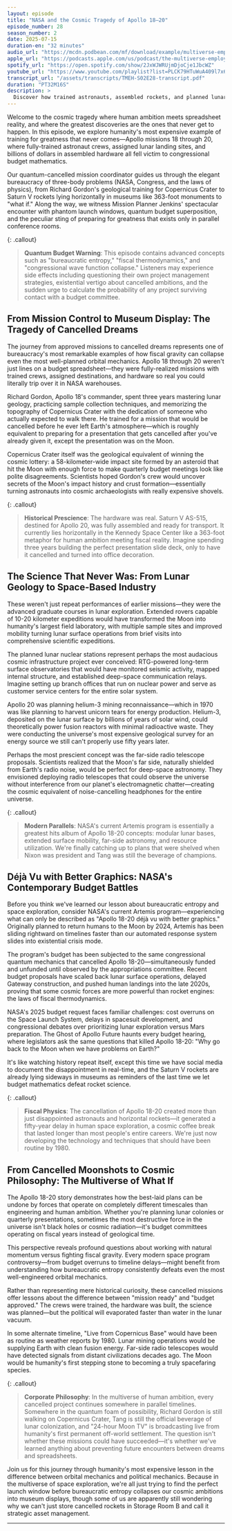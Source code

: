 ```yaml
---
layout: episode
title: "NASA and the Cosmic Tragedy of Apollo 18–20"
episode_number: 28
season_number: 2
date: 2025-07-15
duration-en: "32 minutes"
audio_url: "https://mcdn.podbean.com/mf/download/example/multiverse-employee-handbook-s02e28-apollo-18-19-20-moon-missions-never-happened.mp3"
apple_url: "https://podcasts.apple.com/us/podcast/the-multiverse-employee-handbook/id1764134739"
spotify_url: "https://open.spotify.com/show/2JxWJWRUjmDjoCje1JbcWZ"
youtube_url: "https://www.youtube.com/playlist?list=PLCK79HTuWuA409l7x6iRN_icn0xZFzamp"
transcript_url: "/assets/transcripts/TMEH-S02E28-transcript.pdf"
duration: "PT32M16S"
description: >
  Discover how trained astronauts, assembled rockets, and planned lunar bases fell victim to the most destructive force in the universe: bureaucratic entropy. Explore the cancelled Apollo missions that could have established permanent lunar colonies by 1980, featuring Richard Gordon's phantom footsteps and Saturn V rockets turned museum pieces.
---
```


Welcome to the cosmic tragedy where human ambition meets spreadsheet reality, and where the greatest discoveries are the ones that never get to happen. In this episode, we explore humanity's most expensive example of training for greatness that never comes—Apollo missions 18 through 20, where fully-trained astronaut crews, assigned lunar landing sites, and billions of dollars in assembled hardware all fell victim to congressional budget mathematics.

Our quantum-cancelled mission coordinator guides us through the elegant bureaucracy of three-body problems (NASA, Congress, and the laws of physics), from Richard Gordon's geological training for Copernicus Crater to Saturn V rockets lying horizontally in museums like 363-foot monuments to "what if." Along the way, we witness Mission Planner Jenkins' spectacular encounter with phantom launch windows, quantum budget superposition, and the peculiar sting of preparing for greatness that exists only in parallel conference rooms.

{: .callout}
> **Quantum Budget Warning**: This episode contains advanced concepts such as "bureaucratic entropy," "fiscal thermodynamics," and "congressional wave function collapse." Listeners may experience side effects including questioning their own project management strategies, existential vertigo about cancelled ambitions, and the sudden urge to calculate the probability of any project surviving contact with a budget committee.

## From Mission Control to Museum Display: The Tragedy of Cancelled Dreams

The journey from approved missions to cancelled dreams represents one of bureaucracy's most remarkable examples of how fiscal gravity can collapse even the most well-planned orbital mechanics. Apollo 18 through 20 weren't just lines on a budget spreadsheet—they were fully-realized missions with trained crews, assigned destinations, and hardware so real you could literally trip over it in NASA warehouses.

Richard Gordon, Apollo 18's commander, spent three years mastering lunar geology, practicing sample collection techniques, and memorizing the topography of Copernicus Crater with the dedication of someone who actually expected to walk there. He trained for a mission that would be cancelled before he ever left Earth's atmosphere—which is roughly equivalent to preparing for a presentation that gets cancelled after you've already given it, except the presentation was on the Moon.

Copernicus Crater itself was the geological equivalent of winning the cosmic lottery: a 58-kilometer-wide impact site formed by an asteroid that hit the Moon with enough force to make quarterly budget meetings look like polite disagreements. Scientists hoped Gordon's crew would uncover secrets of the Moon's impact history and crust formation—essentially turning astronauts into cosmic archaeologists with really expensive shovels.

{: .callout}
> **Historical Prescience**: The hardware was real. Saturn V AS-515, destined for Apollo 20, was fully assembled and ready for transport. It currently lies horizontally in the Kennedy Space Center like a 363-foot metaphor for human ambition meeting fiscal reality. Imagine spending three years building the perfect presentation slide deck, only to have it cancelled and turned into office decoration.

## The Science That Never Was: From Lunar Geology to Space-Based Industry

These weren't just repeat performances of earlier missions—they were the advanced graduate courses in lunar exploration. Extended rovers capable of 10-20 kilometer expeditions would have transformed the Moon into humanity's largest field laboratory, with multiple sample sites and improved mobility turning lunar surface operations from brief visits into comprehensive scientific expeditions.

The planned lunar nuclear stations represent perhaps the most audacious cosmic infrastructure project ever conceived: RTG-powered long-term surface observatories that would have monitored seismic activity, mapped internal structure, and established deep-space communication relays. Imagine setting up branch offices that run on nuclear power and serve as customer service centers for the entire solar system.

Apollo 20 was planning helium-3 mining reconnaissance—which in 1970 was like planning to harvest unicorn tears for energy production. Helium-3, deposited on the lunar surface by billions of years of solar wind, could theoretically power fusion reactors with minimal radioactive waste. They were conducting the universe's most expensive geological survey for an energy source we still can't properly use fifty years later.

Perhaps the most prescient concept was the far-side radio telescope proposals. Scientists realized that the Moon's far side, naturally shielded from Earth's radio noise, would be perfect for deep-space astronomy. They envisioned deploying radio telescopes that could observe the universe without interference from our planet's electromagnetic chatter—creating the cosmic equivalent of noise-cancelling headphones for the entire universe.

{: .callout}
> **Modern Parallels**: NASA's current Artemis program is essentially a greatest hits album of Apollo 18-20 concepts: modular lunar bases, extended surface mobility, far-side astronomy, and resource utilization. We're finally catching up to plans that were shelved when Nixon was president and Tang was still the beverage of champions.

## Déjà Vu with Better Graphics: NASA's Contemporary Budget Battles

Before you think we've learned our lesson about bureaucratic entropy and space exploration, consider NASA's current Artemis program—experiencing what can only be described as "Apollo 18-20 déjà vu with better graphics." Originally planned to return humans to the Moon by 2024, Artemis has been sliding rightward on timelines faster than our automated response system slides into existential crisis mode.

The program's budget has been subjected to the same congressional quantum mechanics that cancelled Apollo 18-20—simultaneously funded and unfunded until observed by the appropriations committee. Recent budget proposals have scaled back lunar surface operations, delayed Gateway construction, and pushed human landings into the late 2020s, proving that some cosmic forces are more powerful than rocket engines: the laws of fiscal thermodynamics.

NASA's 2025 budget request faces familiar challenges: cost overruns on the Space Launch System, delays in spacesuit development, and congressional debates over prioritizing lunar exploration versus Mars preparation. The Ghost of Apollo Future haunts every budget hearing, where legislators ask the same questions that killed Apollo 18-20: "Why go back to the Moon when we have problems on Earth?"

It's like watching history repeat itself, except this time we have social media to document the disappointment in real-time, and the Saturn V rockets are already lying sideways in museums as reminders of the last time we let budget mathematics defeat rocket science.

{: .callout}
> **Fiscal Physics**: The cancellation of Apollo 18-20 created more than just disappointed astronauts and horizontal rockets—it generated a fifty-year delay in human space exploration, a cosmic coffee break that lasted longer than most people's entire careers. We're just now developing the technology and techniques that should have been routine by 1980.

## From Cancelled Moonshots to Cosmic Philosophy: The Multiverse of What If

The Apollo 18-20 story demonstrates how the best-laid plans can be undone by forces that operate on completely different timescales than engineering and human ambition. Whether you're planning lunar colonies or quarterly presentations, sometimes the most destructive force in the universe isn't black holes or cosmic radiation—it's budget committees operating on fiscal years instead of geological time.

This perspective reveals profound questions about working with natural momentum versus fighting fiscal gravity. Every modern space program controversy—from budget overruns to timeline delays—might benefit from understanding how bureaucratic entropy consistently defeats even the most well-engineered orbital mechanics.

Rather than representing mere historical curiosity, these cancelled missions offer lessons about the difference between "mission ready" and "budget approved." The crews were trained, the hardware was built, the science was planned—but the political will evaporated faster than water in the lunar vacuum.

In some alternate timeline, "Live from Copernicus Base" would have been as routine as weather reports by 1980. Lunar mining operations would be supplying Earth with clean fusion energy. Far-side radio telescopes would have detected signals from distant civilizations decades ago. The Moon would be humanity's first stepping stone to becoming a truly spacefaring species.

{: .callout}
> **Corporate Philosophy**: In the multiverse of human ambition, every cancelled project continues somewhere in parallel timelines. Somewhere in the quantum foam of possibility, Richard Gordon is still walking on Copernicus Crater, Tang is still the official beverage of lunar colonization, and "24-hour Moon TV" is broadcasting live from humanity's first permanent off-world settlement. The question isn't whether these missions could have succeeded—it's whether we've learned anything about preventing future encounters between dreams and spreadsheets.

Join us for this journey through humanity's most expensive lesson in the difference between orbital mechanics and political mechanics. Because in the multiverse of space exploration, we're all just trying to find the perfect launch window before bureaucratic entropy collapses our cosmic ambitions into museum displays, though some of us are apparently still wondering why we can't just store cancelled rockets in Storage Room B and call it strategic asset management.

---
